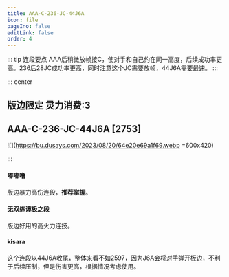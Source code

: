 ```yaml
---
title: AAA-C-236-JC-44J6A
icon: file
pageIno: false
editLink: false
order: 4
---
```


::: tip 连段要点
AAA后稍微放帧接C，使对手和自己约在同一高度，后续成功率更高。236后28JC成功率更高，同时注意这个JC需要放帧，44J6A需要最速。
:::

::: center
## **版边限定 灵力消费:3** 
## **AAA-C-236-JC-44J6A [2753]**

![](https://bu.dusays.com/2023/08/20/64e20e69a1f69.webp =600x420)



:::


#### **嘟嘟噜**
版边暴力高伤连段，**推荐掌握**。


#### **无双练谭极之段**
版边好用的高火力连技。

#### **kisara**
这个连段以44J6A收尾，整体来看不如2597，因为J6A会将对手弹开板边，不利于后续压制，但是伤害更高，根据情况考虑使用。